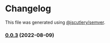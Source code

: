 # Changelog

This file was generated using [@jscutlery/semver](https://github.com/jscutlery/semver).

### [0.0.3](https://github.com/DaPulse/monday-localtunnel/compare/localtunnel-common-0.0.2...localtunnel-common-0.0.3) (2022-08-09)
